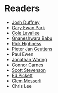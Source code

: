 # Readers

* [Josh Duffney](https://twitter.com/joshduffney)
* [Gary Ewan Park](https://twitter.com/gep13)
* [Cole Lavallee](https://twitter.com/colealtdel)
* [Gnaneshwara Babu](https://twitter.com/mail2gnana)
* [Rick Highness](https://twitter.com/rhighness)
* [Pieter Jan Geutjens](https://twitter.com/pjgeutjens)
* Paul Ewen
* [Jonathan Waring](https://twitter.com/JonnyWaring1)
* [Connor Carnes](https://twitter.com/connorcarnes)
* [Scott Stevenson](https://twitter.com/scottoxps)
* [Ed Pickett](https://twitter.com/eluno_1)
* [Clem Messerli](https://twitter.com/clemmesserli)
* Chris Lee
